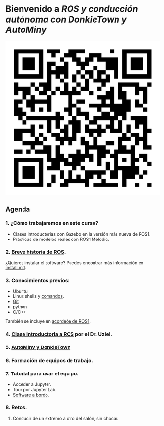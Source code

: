 # Bienvenido a *ROS y conducción autónoma con DonkieTown y AutoMiny*

<p align="center">
	<img src=https://github.com/L4rralde/DonkieTown_EIR_2023/blob/master/docs/imgs/repos-qr-code.png"/>
</p>

## Agenda
### 1. ¿Cómo trabajaremos en este curso?
- Clases introductorias con Gazebo en la versión más nueva de ROS1.
- Prácticas de modelos reales con ROS1 Melodic.

### 2. [Breve historia de ROS](https://docs.google.com/presentation/d/1448rrzZO1TJ6_GUowgdLRBvesh_EeMGizCUs7hxbvyo/edit?usp=share_link). <!--20 minutos -->

¿Quieres instalar el software? Puedes encontrar más información en [install.md](install.md). 

### 3. Conocimientos previos:
- Ubuntu
- Linux shells y [comandos](utils/linux_cheat_sheet.pdf).
- [Git](utils/git-cheat-sheet.pdf)
- python
- C/C++

También se incluye un [acordeón de ROS1](utils/ROScheatsheet.pdf). 

### 4. [Clase introductoria a ROS](https://docs.google.com/presentation/d/11rba075v5t-SfsgQmFG1QgTjC17kRaaJnMfp66Bpsvo/edit?usp=sharing) por el Dr. Uziel.

### 5. [AutoMiny y DonkieTown](https://docs.google.com/presentation/d/1aW7goNB1AgBjKIaIBLm7a35ICOMWwXzFtctW1BGF978/edit?usp=share_link)

### 6. Formación de equipos de trabajo.

### 7. Tutorial para usar el equipo.
- Acceder a Jupyter.
- Tour por Jupyter Lab.
- [Software a bordo](software/README.md).

### 8. Retos.
1. Conducir de un extremo a otro del salón, sin chocar.
<!--
## TODO
- [x] Sobre ROS (Qué es, Historia, y dónde se usa). Emmanuel.
- [x] Conocimientos previos (Ubuntu,Shell,C/C++,python,Git). Emmanuel.
- [x] DonkieTown y AutoMiny. Emmanuel.
- [x] Cómo iniciar un proyecto en ROS. Uziel.
- [x] Cómo crear un nodo. Uziel
- [ ] Cómo crear un mensaje en ROS.
-->
